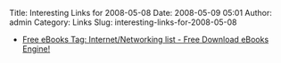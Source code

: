 Title: Interesting Links for 2008-05-08
Date: 2008-05-09 05:01
Author: admin
Category: Links
Slug: interesting-links-for-2008-05-08

-   [Free eBooks Tag: Internet/Networking list - Free Download eBooks
    Engine!][]

  [Free eBooks Tag: Internet/Networking list - Free Download eBooks
  Engine!]: http://www.ebookee.com/index.php?tag=3
